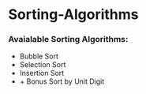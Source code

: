 # Sorting-Algorithms
<h3>Avaialable Sorting Algorithms:</h3>
<ul>
  <li>Bubble Sort</li>
  <li>Selection Sort</li>
  <li>Insertion Sort</li>
  <li>+ Bonus Sort by Unit Digit</li>
</ul>
